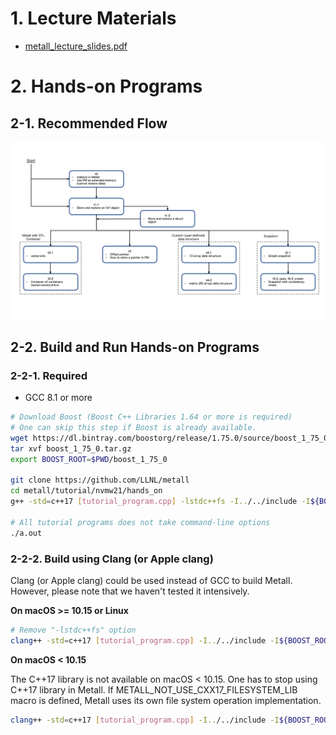 # 1. Lecture Materials

* [metall_lecture_slides.pdf](metall_lecture_slides.pdf)

# 2. Hands-on Programs

## 2-1. Recommended Flow

![](tutorial_flow.png)


## 2-2. Build and Run Hands-on Programs

### 2-2-1. Required
- GCC 8.1 or more

```bash
# Download Boost (Boost C++ Libraries 1.64 or more is required)
# One can skip this step if Boost is already available.
wget https://dl.bintray.com/boostorg/release/1.75.0/source/boost_1_75_0.tar.gz
tar xvf boost_1_75_0.tar.gz
export BOOST_ROOT=$PWD/boost_1_75_0

git clone https://github.com/LLNL/metall
cd metall/tutorial/nvmw21/hands_on
g++ -std=c++17 [tutorial_program.cpp] -lstdc++fs -I../../include -I${BOOST_ROOT}

# All tutorial programs does not take command-line options
./a.out
```


###  2-2-2. Build using Clang (or Apple clang)

Clang (or Apple clang) could be used instead of GCC to build Metall.
However, please note that we haven't tested it intensively.


**On macOS >= 10.15 or Linux**

```bash
# Remove "-lstdc++fs" option
clang++ -std=c++17 [tutorial_program.cpp] -I../../include -I${BOOST_ROOT}
```


**On macOS < 10.15**

The C++17 <filesystem> library is not available on macOS < 10.15.
One has to stop using C++17 <filesystem> library in Metall.
If METALL_NOT_USE_CXX17_FILESYSTEM_LIB macro is defined, Metall uses its own file system operation implementation.

```bash
clang++ -std=c++17 [tutorial_program.cpp] -I../../include -I${BOOST_ROOT} -DMETALL_NOT_USE_CXX17_FILESYSTEM_LIB
```